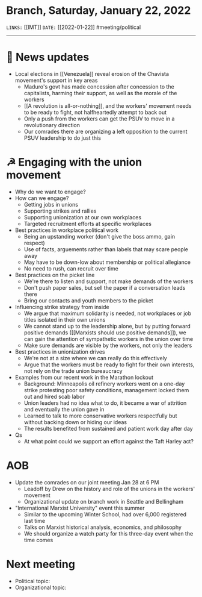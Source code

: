 # Branch, Saturday, January 22, 2022
`LINKS:` [[IMT]]
`DATE:` [[2022-01-22]]
#meeting/political 

---
# 📰 News updates
- Local elections in [[Venezuela]] reveal erosion of the Chavista movement's support in key areas
	- Maduro's govt has made concession after concession to the capitalists, harming their support, as well as the morale of the workers
	- [[A revolution is all-or-nothing]], and the workers' movement needs to be ready to fight, not halfheartedly attempt to back out
	- Only a push from the workers can get the PSUV to move in a revolutionary direction
	- Our comrades there are organizing a left opposition to the current PSUV leadership to do just this

# ☭ Engaging with the union movement
- Why do we want to engage?
- How can we engage?
	- Getting jobs in unions
	- Supporting strikes and rallies
	- Supporting unionization at our own workplaces
	- Targeted recruitment efforts at specific workplaces
- Best practices in workplace political work
	- Being an upstanding worker (don't give the boss ammo, gain respect)
	- Use of facts, arguements rather than labels that may scare people away
	- May have to be down-low about membership or political allegiance
	- No need to rush, can recruit over time
- Best practices on the picket line
	- We're there to listen and support, not make demands of the workers
	- Don't push paper sales, but sell the paper if a conversation leads there
	- Bring our contacts and youth members to the picket
- Influencing strike strategy from inside
	- We argue that maximum solidarity is needed, not workplaces or job titles isolated in their own unions
	- We cannot stand up to the leadership alone, but by putting forward positive demands ([[Marxists should use positive demands]]), we can gain the attention of sympathetic workers in the union over time
	- Make sure demands are visible by the workers, not only the leaders
- Best practices in unionization drives
	- We're not at a size where we can really do this effectively
	- Argue that the workers must be ready to fight for their own interests, not rely on the trade union bureaucracy
- Examples from our recent work in the Marathon lockout
	- Background: Minneapolis oil refinery workers went on a one-day strike protesting poor safety conditions, management locked them out and hired scab labor
	- Union leaders had no idea what to do, it became a war of attrition and eventually the union gave in
	- Learned to talk to more conservative workers respectfully but without backing down or hiding our ideas
	- The results benefited from sustained and patient work day after day
- Qs
	- At what point could we support an effort against the Taft Harley act?

# AOB
- Update the comrades on our joint meeting Jan 28 at 6 PM
	- Leadoff by Drew on the history and role of the unions in the workers' movement
	- Organizational update on branch work in Seattle and Bellingham
- "International Marxist University" event this summer
	- Similar to the upcoming Winter School, had over 6,000 registered last time
	- Talks on Marxist historical analysis, economics, and philosophy
	- We should organize a watch party for this three-day event when the time comes

# Next meeting 
- Political topic:
- Organizational topic: